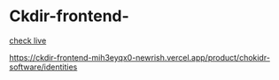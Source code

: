 # Ckdir-frontend-

<a href="https://ckdir-frontend-mih3eyqx0-newrish.vercel.app/product/chokidr-software/identities"> check live</a>

https://ckdir-frontend-mih3eyqx0-newrish.vercel.app/product/chokidr-software/identities
